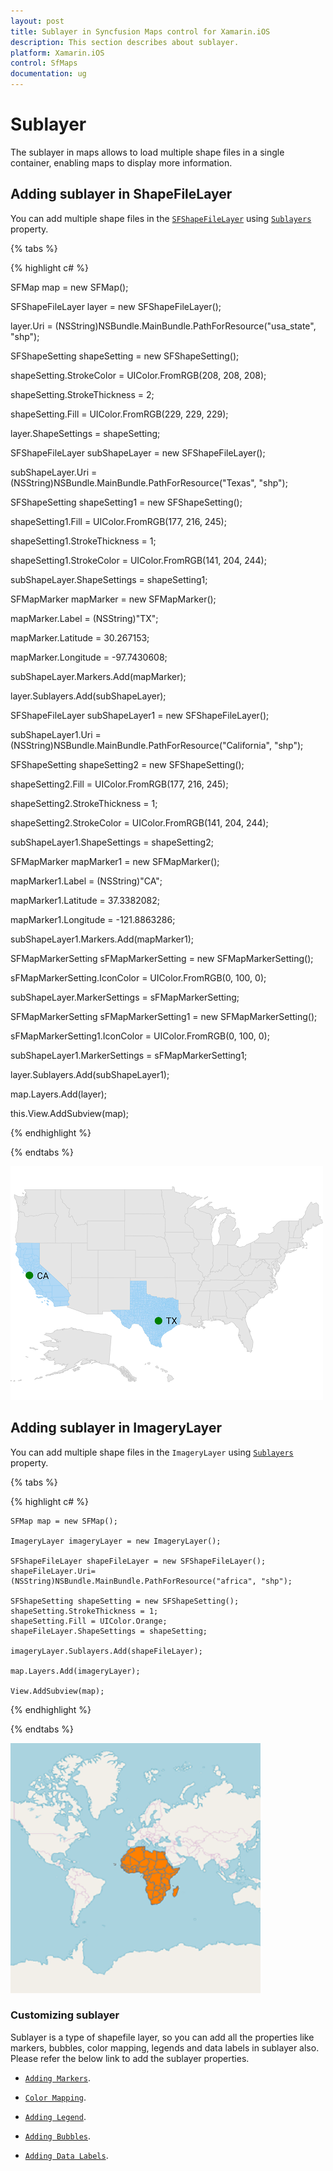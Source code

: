 ```yaml
---
layout: post
title: Sublayer in Syncfusion Maps control for Xamarin.iOS
description: This section describes about sublayer.
platform: Xamarin.iOS
control: SfMaps
documentation: ug
---
```


# Sublayer
 
The sublayer in maps allows to load multiple shape files in a single container, enabling maps to display more information. 

## Adding sublayer in ShapeFileLayer

You can add multiple shape files in the [`SFShapeFileLayer`](https://help.syncfusion.com/cr/cref_files/xamarin-ios/Syncfusion.SfMaps.iOS~Syncfusion.SfMaps.iOS.SFShapeFileLayer.html) using [`Sublayers`](https://help.syncfusion.com/cr/cref_files/xamarin-ios/Syncfusion.SfMaps.iOS~Syncfusion.SfMaps.iOS.SFShapeFileLayer~Sublayers.html) property.

{% tabs %}

{% highlight c# %}

SFMap map = new SFMap();

SFShapeFileLayer layer = new SFShapeFileLayer();

layer.Uri = (NSString)NSBundle.MainBundle.PathForResource("usa_state", "shp");

SFShapeSetting shapeSetting = new SFShapeSetting();

shapeSetting.StrokeColor = UIColor.FromRGB(208, 208, 208);

shapeSetting.StrokeThickness = 2;

shapeSetting.Fill = UIColor.FromRGB(229, 229, 229);

layer.ShapeSettings = shapeSetting;

SFShapeFileLayer subShapeLayer = new SFShapeFileLayer();

subShapeLayer.Uri = (NSString)NSBundle.MainBundle.PathForResource("Texas", "shp");

SFShapeSetting shapeSetting1 = new SFShapeSetting();

shapeSetting1.Fill = UIColor.FromRGB(177, 216, 245);

shapeSetting1.StrokeThickness = 1;

shapeSetting1.StrokeColor = UIColor.FromRGB(141, 204, 244);

subShapeLayer.ShapeSettings = shapeSetting1;

SFMapMarker mapMarker = new SFMapMarker();

mapMarker.Label = (NSString)"TX";

mapMarker.Latitude = 30.267153;

mapMarker.Longitude = -97.7430608;

subShapeLayer.Markers.Add(mapMarker);

layer.Sublayers.Add(subShapeLayer);

SFShapeFileLayer subShapeLayer1 = new SFShapeFileLayer();

subShapeLayer1.Uri = (NSString)NSBundle.MainBundle.PathForResource("California", "shp");

SFShapeSetting shapeSetting2 = new SFShapeSetting();

shapeSetting2.Fill = UIColor.FromRGB(177, 216, 245);

shapeSetting2.StrokeThickness = 1;

shapeSetting2.StrokeColor = UIColor.FromRGB(141, 204, 244);

subShapeLayer1.ShapeSettings = shapeSetting2;

SFMapMarker mapMarker1 = new SFMapMarker();

mapMarker1.Label = (NSString)"CA";

mapMarker1.Latitude = 37.3382082;

mapMarker1.Longitude = -121.8863286;

subShapeLayer1.Markers.Add(mapMarker1);

SFMapMarkerSetting sFMapMarkerSetting = new SFMapMarkerSetting();

sFMapMarkerSetting.IconColor = UIColor.FromRGB(0, 100, 0);

subShapeLayer.MarkerSettings = sFMapMarkerSetting;

SFMapMarkerSetting sFMapMarkerSetting1 = new SFMapMarkerSetting();

sFMapMarkerSetting1.IconColor = UIColor.FromRGB(0, 100, 0);

subShapeLayer1.MarkerSettings = sFMapMarkerSetting1;

layer.Sublayers.Add(subShapeLayer1);

map.Layers.Add(layer);

this.View.AddSubview(map);

{% endhighlight %}

{% endtabs %}

![ShapeFileLayer Sublayer in Xamarin.iOS](Images/Sublayer.png)

## Adding sublayer in ImageryLayer

You can add multiple shape files in the `ImageryLayer` using [`Sublayers`](https://help.syncfusion.com/cr/cref_files/xamarin-ios/Syncfusion.SfMaps.iOS~Syncfusion.SfMaps.iOS.SFShapeFileLayer~Sublayers.html) property.

{% tabs %}

{% highlight c# %}

    SFMap map = new SFMap();

    ImageryLayer imageryLayer = new ImageryLayer();

    SFShapeFileLayer shapeFileLayer = new SFShapeFileLayer();
    shapeFileLayer.Uri= (NSString)NSBundle.MainBundle.PathForResource("africa", "shp");

    SFShapeSetting shapeSetting = new SFShapeSetting();
    shapeSetting.StrokeThickness = 1;
    shapeSetting.Fill = UIColor.Orange;
    shapeFileLayer.ShapeSettings = shapeSetting;

    imageryLayer.Sublayers.Add(shapeFileLayer);

    map.Layers.Add(imageryLayer);

    View.AddSubview(map);

{% endhighlight %}

{% endtabs %}

![ImageryLayer Sublayer in Xamarin.iOS](Images/ImageryLayer-SubLayer.png)

### Customizing sublayer

Sublayer is a type of shapefile layer, so you can add all the properties like markers, bubbles, color mapping, legends and data labels in sublayer also. Please refer the below link to add the sublayer properties.

* [`Adding Markers`](https://help.syncfusion.com/xamarin-ios/sfmaps/markers#adding-marker).

* [`Color Mapping`](https://help.syncfusion.com/xamarin-ios/sfmaps/color-mapping).

* [`Adding Legend`](https://help.syncfusion.com/xamarin-ios/sfmaps/legend).

* [`Adding Bubbles`](https://help.syncfusion.com/xamarin-ios/sfmaps/bubble-marker#adding-bubbles).

* [`Adding Data Labels`](https://help.syncfusion.com/xamarin-ios/sfmaps/data-labels#adding-data-labels).
